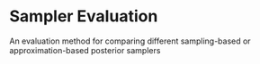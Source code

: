 # Sampler Evaluation
An evaluation method for comparing different sampling-based or approximation-based posterior samplers
